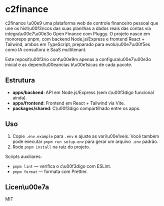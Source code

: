 # c2finance

c2finance \u00e9 uma plataforma web de controle financeiro pessoal que une os hist\u00f3ricos das suas planilhas a dados reais das contas via integra\u00e7\u00e3o Open Finance com Pluggy. O projeto nasce em monorepo pnpm, com backend Node.js/Express e frontend React + Tailwind, ambos em TypeScript, preparado para evolu\u00e7\u00f5es como IA consultora e SaaS multitenant.

Este reposit\u00f3rio cont\u00e9m apenas a configura\u00e7\u00e3o inicial e as depend\u00eancias b\u00e1sicas de cada pacote.

## Estrutura

- **apps/backend**: API em Node.js/Express (sem c\u00f3digo funcional ainda).
- **apps/frontend**: Frontend em React + Tailwind via Vite.
- **packages/shared**: C\u00f3digo compartilhado entre os apps.

## Uso

1. Copie `.env.example` para `.env` e ajuste as vari\u00e1veis.
   Você também pode executar `pnpm run setup-env` para gerar um arquivo `.env` padrão.
2. Rode `pnpm install` na raiz do projeto.

Scripts auxiliares:

- `pnpm lint` — verifica o c\u00f3digo com ESLint.
- `pnpm format` — formata com Prettier.

## Licen\u00e7a

MIT
